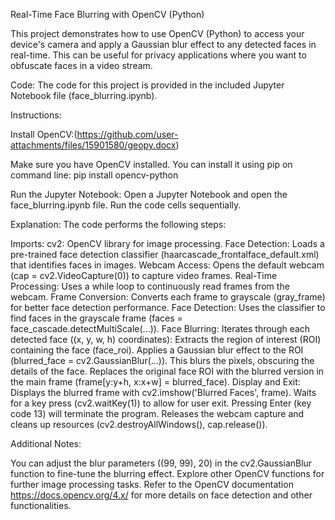 Real-Time Face Blurring with OpenCV (Python)

This project demonstrates how to use OpenCV (Python) to access your device's camera and apply a Gaussian blur effect to any detected faces in real-time. This can be useful for privacy applications where you want to obfuscate faces in a video stream.

Code:
The code for this project is provided in the included Jupyter Notebook file (face_blurring.ipynb).

Instructions:

Install OpenCV:(https://github.com/user-attachments/files/15901580/geopy.docx)

Make sure you have OpenCV installed. You can install it using pip on command line:
pip install opencv-python

Run the Jupyter Notebook:
Open a Jupyter Notebook and open the face_blurring.ipynb file. Run the code cells sequentially.

Explanation:
The code performs the following steps:

Imports:
cv2: OpenCV library for image processing.
Face Detection:
Loads a pre-trained face detection classifier (haarcascade_frontalface_default.xml) that identifies faces in images.
Webcam Access:
Opens the default webcam (cap = cv2.VideoCapture(0)) to capture video frames.
Real-Time Processing:
Uses a while loop to continuously read frames from the webcam.
Frame Conversion:
Converts each frame to grayscale (gray_frame) for better face detection performance.
Face Detection:
Uses the classifier to find faces in the grayscale frame (faces = face_cascade.detectMultiScale(...)).
Face Blurring:
Iterates through each detected face ((x, y, w, h) coordinates):
Extracts the region of interest (ROI) containing the face (face_roi).
Applies a Gaussian blur effect to the ROI (blurred_face = cv2.GaussianBlur(...)). This blurs the pixels, obscuring the details of the face.
Replaces the original face ROI with the blurred version in the main frame (frame[y:y+h, x:x+w] = blurred_face).
Display and Exit:
Displays the blurred frame with cv2.imshow('Blurred Faces', frame).
Waits for a key press (cv2.waitKey(1)) to allow for user exit. Pressing Enter (key code 13) will terminate the program.
Releases the webcam capture and cleans up resources (cv2.destroyAllWindows(), cap.release()).

Additional Notes:

You can adjust the blur parameters ((99, 99), 20) in the cv2.GaussianBlur function to fine-tune the blurring effect.
Explore other OpenCV functions for further image processing tasks.
Refer to the OpenCV documentation https://docs.opencv.org/4.x/ for more details on face detection and other functionalities.

